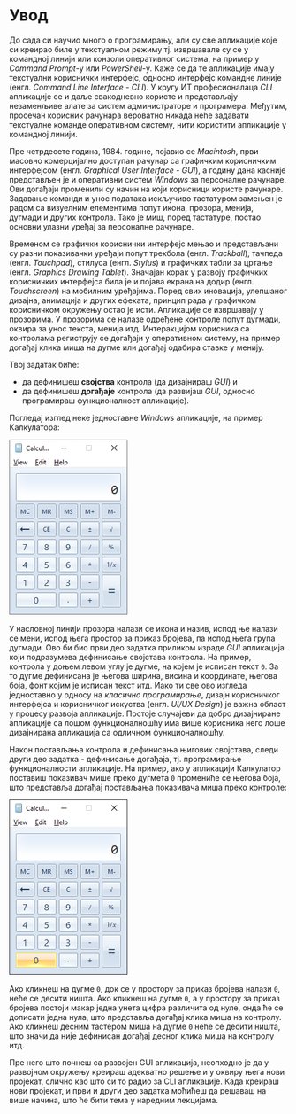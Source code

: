 # Увод

До сада си научио много о програмирању, али су све апликације које си креирао
биле у текстуалном режиму тј. извршавале су се у командној линији или конзоли
оперативног система, на пример у *Command Prompt*-у или *PowerShell*-у. Каже се
да те апликације имају текстуални кориснички интерфејс, односно интерфејс
командне линије (енгл. *Command Line Interface - CLI*). У кругу ИТ
професионалаца *CLI* апликације се и даље свакодневно користе и представљају
незаменљиве алате за систем администраторе и програмера. Међутим, просечан
корисник рачунара вероватно никада неће задавати текстуалне команде оперативном
систему, нити користити апликације у командној линији.

Пре четрдесете година, 1984. године, појавио се *Macintosh*, први масовно
комерцијално доступан рачунар са графичким корисничким интерфејсом (енгл.
*Graphical User Interface - GUI*), а годину дана касније представљен је и
оперативни систем *Windows* за персоналне рачунаре. Ови догађаји променили су
начин на који корисници користе рачунаре. Задавање команди и унос података
искључиво тастатуром замењен је радом са визуелним елементима попут икона,
прозора, менија, дугмади и других контрола. Тако је миш, поред тастатуре,
постао основни улазни уређај за персоналне рачунаре.

Временом се графички кориснички интерфејс мењао и представљани су разни
показивачки уређаји попут трекбола (енгл. *Trackball*), тачпеда (енгл.
*Touchpad*), стилуса (енгл. *Stylus*) и графичких табли за цртање (енгл.
*Graphics Drawing Tablet*). Значајан корак у развоју графичких корисничких
интерфејса била је и појава екрана на додир (енгл. *Touchscreen*) на мобилним
уређајима. Поред свих иновација, улепшаног дизајна, анимација и других ефеката,
принцип рада у графичком корисничком окружењу остао је исти. Апликације се
извршавају у прозорима. У прозорима се налазе одређене контроле попут дугмади,
оквира за унос текста, менија итд. Интеракцијом корисника са контролама
региструју се догађаји у оперативном систему, на пример догађај клика миша на
дугме или догађај одабира ставке у менију.

Твој задатак биће:

* да дефинишеш **својства** контрола (да дизајнираш *GUI*) и
* да дефинишеш **догађаје** контрола (да развијаш *GUI*, односно програмираш
функционалност апликације).

Погледај изглед неке једноставне *Windows* апликације, на пример Калкулатора:

![Калкулатор](./images/calculator1.png)

У насловној линији прозора налази се икона и назив, испод ње налази се мени,
испод њега простор за приказ бројева, па испод њега група дугмади. Ово би био
први део задатка приликом израде *GUI* апликација који подразумева дефинисање
својстава контрола. На пример, контрола у доњем левом углу је дугме, на којем
је исписан текст `0`. За то дугме дефинисана је његова ширина, висина и
координате, његова боја, фонт којим је исписан текст итд. Иако ти све ово
изгледа једноставно у односу на *класично програмирање*, дизајн корисничког
интерфејса и корисничког искуства (енгл. *UI/UX Design*) је важна област у
процесу развоја апликације. Постоје случајеви да добро дизајниране апликације
са лошом функционалношћу има више корисника него лоше дизајнирана апликација са
одличном функционалношћу.

Након постављања контрола и дефинисања њигових својстава, следи други део
задатка - дефинисање догађаја, тј. програмирање функционалности апликације. На
пример, ако у апликацији Калкулатор поставиш показивач мише преко дугмета `0`
промениће се његова боја, што представља догађај постављања показивача миша
преко контроле:

![Калкулатор](./images/calculator2.png)

Ако кликнеш на дугме `0`, док се у простору за приказ бројева налази `0`, неће
се десити ништа. Ако кликнеш на дугме `0`, а у простору за приказ бројева
постоји макар једна унета цифра различита од нуле, онда ће се дописати једна
нула, што представља догађај клика миша на контролу. Ако кликнеш десним
тастером миша на дугме `0` неће се десити ништа, што значи да није дефинисан
догађај десног клика миша на контролу итд.

Пре него што почнеш са развојен GUI апликација, неопходно је да у развојном
окружењу креираш адекватно решење и у оквиру њега нови пројекат, слично као што
си то радио за CLI апликације. Када креираш нови пројекат, и први и други део
задатка моћићеш да решаваш на више начина, што ће бити тема у наредним
лекцијама.
